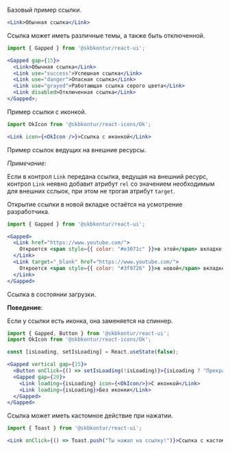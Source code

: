 Базовый пример ссылки.

```jsx harmony
<Link>Обычная ссылка</Link>
```

Ссылка может иметь различные темы, а также быть отключенной.

```jsx harmony
import { Gapped } from '@skbkontur/react-ui';

<Gapped gap={15}>
  <Link>Обычная ссылка</Link>
  <Link use="success">Успешная ссылка</Link>
  <Link use="danger">Опасная ссылка</Link>
  <Link use="grayed">Работающая ссылка серого цвета</Link>
  <Link disabled>Отключенная ссылка</Link>
</Gapped>;
```

Пример ссылки с иконкой.

```jsx harmony
import OkIcon from '@skbkontur/react-icons/Ok';

<Link icon={<OkIcon />}>Ссылка с иконкой</Link>
```

Пример ссылок ведущих на внешние ресурсы.

_Примечание_:

Если в контрол `Link` передана ссылка, ведущая на внешний ресурс, контрол `Link` неявно добавит атрибут `rel` со значением необходимым для внешних сслыок, при этом не трогая атрибут `target`.

Открытие ссылки в новой вкладке остаётся на усмотрение разработчика.

```jsx harmony
import { Gapped } from '@skbkontur/react-ui';

<Gapped>
  <Link href="https://www.youtube.com/">
    Откроется <span style={{ color: "#e3071c" }}>в этой</span> вкладке
  </Link>
  <Link target="_blank" href="https://www.youtube.com/">
    Откроется <span style={{ color: "#3f9726" }}>в новой</span> вкладке
  </Link>
</Gapped>
```

Ссылка в состоянии загрузки.

**Поведение**:

Если у ссылки есть иконка, она заменяется на спиннер.

```jsx harmony
import { Gapped, Button } from '@skbkontur/react-ui';
import OkIcon from '@skbkontur/react-icons/Ok';

const [isLoading, setIsLoading] = React.useState(false);

<Gapped vertical gap={15}>
  <Button onClick={() => setIsLoading(!isLoading)}>{isLoading ? "Прекратить загрузку!" : "Начать загрузку!"}</Button>
  <Gapped gap={20}>
    <Link loading={isLoading} icon={<OkIcon/>}>С иконкой</Link>
    <Link loading={isLoading}>Без иконки</Link>
  </Gapped>
</Gapped>
```

Ссылка может иметь кастомное действие при нажатии.

```jsx harmony
import { Toast } from '@skbkontur/react-ui';

<Link onClick={() => Toast.push("Ты нажал на ссылку!")}>Ссылка с кастомным действием</Link>
```
